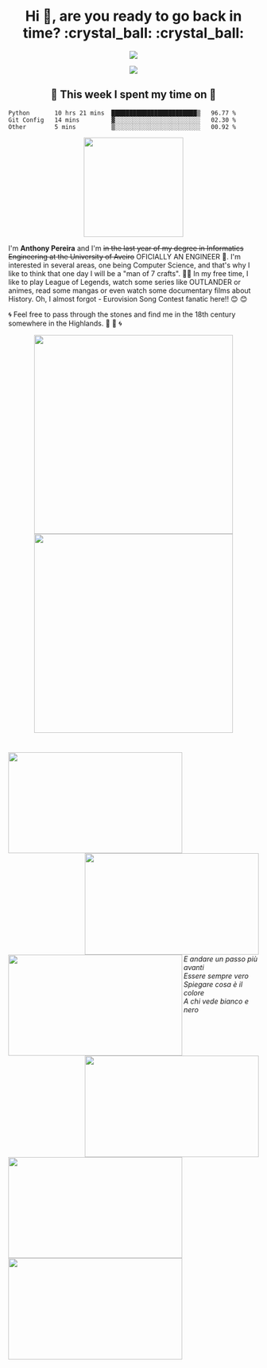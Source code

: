 <h1 align="center">Hi 👋, are you ready to go back in time? :crystal_ball: :crystal_ball: </h1> 
<p align="center">
 <img src="https://api.visitorbadge.io/api/VisitorHit?user=Anth0nyPereira&repo=github-visitors-badge&countColor=%23FFBF00">
 </p>

<p align ="center">
<img src="https://i.pinimg.com/originals/eb/2a/59/eb2a5935fae22564f355369f63b2f0bc.gif">
 </p>
<!--
<p align="center">
  <img height="160" src="https://github-readme-stats.vercel.app/api/top-langs/?username=Anth0nyPereira&layout=compact&theme=kacho_ga"/>
  <img height="160" src="https://github-readme-stats.vercel.app/api?username=Anth0nyPereira&show_icons=true&theme=kacho_ga"/>

 </p>
 -->
 <h2 align="center">🤯 This week I spent my time on 🤯</h2> 
 
 <!--START_SECTION:waka-->
```text
Python       10 hrs 21 mins  ████████████████████████▒   96.77 % 
Git Config   14 mins         ▓░░░░░░░░░░░░░░░░░░░░░░░░   02.30 % 
Other        5 mins          ▒░░░░░░░░░░░░░░░░░░░░░░░░   00.92 % 
```
<!--END_SECTION:waka-->

 <p align="center">
 <img height="200" src="https://github-profile-trophy.vercel.app/?username=Anth0nyPereira&theme=buddhism"/>
 </p>

I'm **Anthony Pereira** and I'm ~~in the last year of my degree in Informatics Engineering at the University of Aveiro~~ OFICIALLY AN ENGINEER 🥇.
I'm interested in several areas, one being Computer Science, and that's why I like to think that one day I will be a "man of 7 crafts". :muscle::muscle:
In my free time, I like to play League of Legends, watch some series like OUTLANDER or animes, read some mangas or even watch some documentary films about History.
Oh, I almost forgot - Eurovision Song Contest fanatic here!! :blush: :blush:


:cyclone: Feel free to pass through the stones and find me in the 18th century somewhere in the Highlands. :sunrise_over_mountains: :sunrise_over_mountains: :cyclone:


<p align="center">
  <img height="400" src="https://spotify-github-profile.vercel.app/api/view?uid=qijiwez4dz2lrx3disk0o172c&cover_image=true&theme=default"/>
  <img height="400" src="https://spotify-recently-played-readme.vercel.app/api?user=qijiwez4dz2lrx3disk0o172c"/>
 </p>

<h1></h1>

<p>
<p align = "center">
<img align="left" width="350" height="203.5" src="https://s11.favim.com/orig/7/724/7246/72466/love-anime-sad-anime-girl-Favim.com-7246603.gif">
<img align="right" width="350" height="203.5" src="https://tv-fanatic-res.cloudinary.com/iu/s--9oUUSuHL--/t_teaser_wide/cs_srgb,f_auto,fl_strip_profile.lossy,q_auto:420/v1505089589/fight-to-the-death-outlander-season-3-episode-1.gif">
 </p>  
 </p>
 <br/><br/><br/><br/><br/><br/><br/><br/><br/><br/><br/>
 <p>
 <p align = "center">
<img align="left" width="350" height="203.5" src="https://pa1.narvii.com/6861/5f06558bc1cb71dc703d05b1911c29ef5037f40br1-540-250_hq.gif">
<img align="right" width="350" height="203.5" src="https://64.media.tumblr.com/4bf2f0b63e4d70584e1d25b3d4b20ddb/8b297cb5193a180f-78/s540x810/c3c71a9b9404bb7c33c142f6f8a2e42307154bad.gifv">
 </p>
 </p>
 
  <br/><br/><br/><br/><br/><br/><br/><br/><br/><br/><br/>
  
  <!--
  <p align="right"
      E andare un passo più avanti<br/>
      Essere sempre vero<br/>
      Spiegare cosa è il colore<br/>
      A chi vede bianco e nero
  </p>
-->

   *E andare un passo più avanti<br/>
    Essere sempre vero<br/>
    Spiegare cosa è il colore<br/>
    A chi vede bianco e nero*

<br/><br/><br/>

 <p align = "center">
<img align="left" width="350" height="203.5" src="https://64.media.tumblr.com/a1781fe0f12e073576061b4dc268c9c7/418b8f267d3ff683-67/s640x960/f0c438fbb9d47b399a6130970c820a0ad0a4e3bd.gif">
 <img align="left" width="350" height="203.5" src="https://64.media.tumblr.com/403826aa9196805e45210936d2aa12cf/8314694b6609d9df-cc/s640x960/26ce9420a49736e0a6b16ebfa6fbfb37412d96bd.gifv">
<h4 align = "center> I BELIEVE IN BRUNO SUPREMACY </h4>
 </p>
<!--
**Anth0nyPereira/Anth0nyPereira** is a ✨ _special_ ✨ repository because its `README.md` (this file) appears on your GitHub profile.

Here are some ideas to get you started:

- 🔭 I’m currently working on ...
- 🌱 I’m currently learning ...
- 👯 I’m looking to collaborate on ...
- 🤔 I’m looking for help with ...
- 💬 Ask me about ...
- 📫 How to reach me: ...
- 😄 Pronouns: ...
- ⚡ Fun fact: ...
-->
